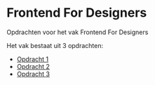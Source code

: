 # Frontend For Designers
Opdrachten voor het vak Frontend For Designers

Het vak bestaat uit 3 opdrachten:

- [Opdracht 1](https://mohammed1967.github.io/Frontend-For-Designers/Opdracht1)
- [Opdracht 2](https://mohammed1967.github.io/Frontend-For-Designers/Opdracht2)
- [Opdracht 3](https://mohammed1967.github.io/Frontend-For-Designers/Opdracht3)

